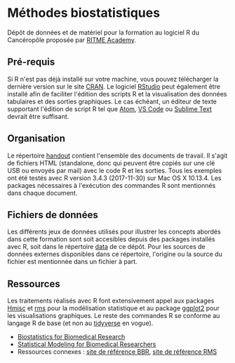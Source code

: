 # Méthodes biostatistiques

Dépôt de données et de matériel pour la formation au logiciel R du Cancéropôle proposée par [RITME Academy](http://www.ritme.com).

## Pré-requis

Si R n'est pas déjà installé sur votre machine, vous pouvez télécharger la dernière version sur le site [CRAN](http://cran.r-project.org). Le logiciel [RStudio](http://www.rstudio.com) peut également être installé afin de faciliter l'édition des scripts R et la visualisation des données tabulaires et des sorties graphiques. Le cas échéant, un éditeur de texte supportant l'édition de script R tel que [Atom](https://atom.io), [VS Code](https://code.visualstudio.com) ou [Sublime Text](https://www.sublimetext.com) devrait être suffisant.

## Organisation

Le répertoire [handout](https://bitbucket.org/chlalanne/rstats-canceropole/src/master/handout/) contient l'ensemble des documents de travail. Il s'agit de fichiers HTML (standalone, donc qui peuvent être copiés sur une clé USB ou envoyés par mail) avec le code R et les sorties. Tous les exemples ont été testés avec R version 3.4.3 (2017-11-30) sur Mac OS X 10.13.4. Les packages nécessaires à l'exécution des commandes R sont mentionnés dans chaque document.

## Fichiers de données

Les différents jeux de données utilisés pour illustrer les concepts abordés dans cette formation sont soit accesibles depuis des packages installés avec R, soit dans le répertoire [data](https://bitbucket.org/chlalanne/rstats-canceropole/src/master/data/) de ce dépôt. Pour les sources de données externes disponibles dans ce répertoire, l'origine ou la source du fichier est mentionnée dans un fichier à part.


## Ressources

Les traitements réalisés avec R font extensivement appel aux packages [Hmisc](https://cran.r-project.org/web/packages/Hmisc/index.html) et [rms](https://cran.r-project.org/web/packages/rms/index.html) pour la modélisation statistique et au package [ggplot2](http://ggplot2.tidyverse.org) pour les visualisations graphiques. Le reste des commandes R se conforme au langage R de base (et non au [tidyverse](https://www.tidyverse.org) en vogue).

- [Biostatistics for Biomedical Research](http://fharrell.com/doc/bbr.pdf)
- [Statistical Modeling for Biomedical Researchers](http://biostat.mc.vanderbilt.edu/dupontwd/wddtext/)
- Ressources connexes : [site de référence BBR](http://biostat.mc.vanderbilt.edu/wiki/Main/ClinStat), [site de référence RMS](http://biostat.mc.vanderbilt.edu/wiki/Main/RmS)
